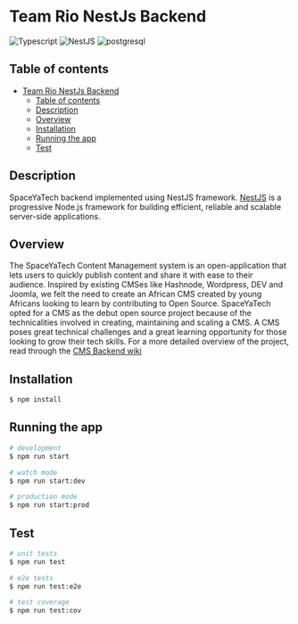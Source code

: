 # Team Rio NestJs Backend

![Typescript](https://img.shields.io/badge/Typescript-3178C6?style=for-the-badge&logo=typescript&logoColor=white)
![NestJS](https://img.shields.io/badge/NestJS-E0234E?style=for-the-badge&logo=nestjs&logoColor=white)
![postgresql](https://img.shields.io/badge/PostgreSQL-316192?style=for-the-badge&logo=postgresql&logoColor=white)

## Table of contents
- [Team Rio NestJs Backend](#team-rio-nestjs-backend)
  - [Table of contents](#table-of-contents)
  - [Description](#description)
  - [Overview](#overview)
  - [Installation](#installation)
  - [Running the app](#running-the-app)
  - [Test](#test)

## Description

SpaceYaTech backend implemented using NestJS framework. [NestJS](https://nestjs.com/) is a progressive Node.js framework for building efficient, reliable and scalable server-side applications.

## Overview

The SpaceYaTech Content Management system is an open-application that lets users to quickly publish content and share it with ease to their audience. Inspired by existing CMSes like Hashnode, Wordpress, DEV and Joomla, we felt the need to create an African CMS created by young Africans looking to learn by contributing to Open Source. SpaceYaTech opted for a CMS as the debut open source project because of the technicalities involved in creating, maintaining and scaling a CMS. A CMS poses great technical challenges and a great learning opportunity for those looking to grow their tech skills. For a more detailed overview of the project, read through the [CMS Backend wiki](https://github.com/SpaceyaTech/CMS-Backend-Repository/wiki/Technical-Description-Of-Product)

## Installation

```bash
$ npm install
```

## Running the app

```bash
# development
$ npm run start

# watch mode
$ npm run start:dev

# production mode
$ npm run start:prod
```

## Test

```bash
# unit tests
$ npm run test

# e2e tests
$ npm run test:e2e

# test coverage
$ npm run test:cov
```
